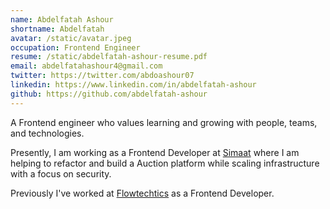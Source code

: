 ```yaml
---
name: Abdelfatah Ashour
shortname: Abdelfatah
avatar: /static/avatar.jpeg
occupation: Frontend Engineer
resume: /static/abdelfatah-ashour-resume.pdf
email: abdelfatahashour4@gmail.com
twitter: https://twitter.com/abdoashour07
linkedin: https://www.linkedin.com/in/abdelfatah-ashour
github: https://github.com/abdelfatah-ashour
---
```


A Frontend engineer who values learning and growing with people, teams, and technologies.

Presently, I am working as a Frontend Developer at [Simaat](https://simaat.sa/) where I am helping to refactor and build a Auction platform while scaling infrastructure with a focus on security.

Previously I've worked at [Flowtechtics](https://www.flowtechtics.com/) as a Frontend Developer.
